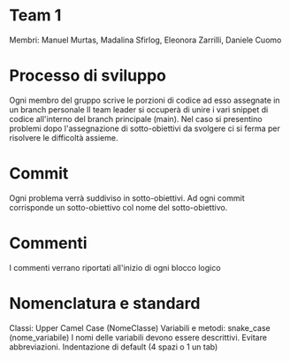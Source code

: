 # Team 1
Membri: Manuel Murtas, Madalina Sfirlog, Eleonora Zarrilli, Daniele Cuomo

# Processo di sviluppo
Ogni membro del gruppo scrive le porzioni di codice ad esso assegnate in un branch personale
Il team leader si occuperà di unire i vari snippet di codice all'interno del branch principale (main).
Nel caso si presentino problemi dopo l'assegnazione di sotto-obiettivi da svolgere ci si ferma per risolvere le difficoltà assieme.

# Commit
Ogni problema verrà suddiviso in sotto-obiettivi.
Ad ogni commit corrisponde un sotto-obiettivo col nome del sotto-obiettivo.

# Commenti
I commenti verrano riportati all'inizio di ogni blocco logico

# Nomenclatura e standard
Classi: Upper Camel Case (NomeClasse)
Variabili e metodi: snake_case (nome_variabile)
I nomi delle variabili devono essere descrittivi. Evitare abbreviazioni.
Indentazione di default (4 spazi o 1 un tab)
